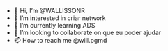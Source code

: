 - 👋 Hi, I’m @WALLISSONR
- 👀 I’m interested in  criar network
- 🌱 I’m currently learning  ADS
- 💞️ I’m looking to collaborate on que eu poder ajudar
- 📫 How to reach me  @will.pgmd

<!---
WALLISSONR/WALLISSONR is a ✨ special ✨ repository because its `README.md` (this file) appears on your GitHub profile.
You can click the Preview link to take a look at your changes.
--->
